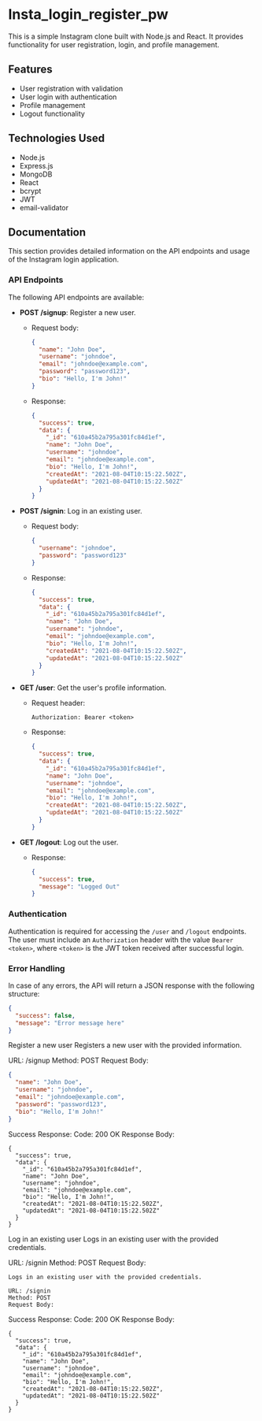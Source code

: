 # Insta_login_register_pw

This is a simple Instagram clone built with Node.js and React. It provides functionality for user registration, login, and profile management.

## Features

- User registration with validation
- User login with authentication
- Profile management
- Logout functionality

## Technologies Used

- Node.js
- Express.js
- MongoDB
- React
- bcrypt
- JWT
- email-validator


## Documentation

This section provides detailed information on the API endpoints and usage of the Instagram login application.

### API Endpoints

The following API endpoints are available:

- **POST /signup**: Register a new user.
  - Request body:
    ```json
    {
      "name": "John Doe",
      "username": "johndoe",
      "email": "johndoe@example.com",
      "password": "password123",
      "bio": "Hello, I'm John!"
    }
    ```
  - Response:
    ```json
    {
      "success": true,
      "data": {
        "_id": "610a45b2a795a301fc84d1ef",
        "name": "John Doe",
        "username": "johndoe",
        "email": "johndoe@example.com",
        "bio": "Hello, I'm John!",
        "createdAt": "2021-08-04T10:15:22.502Z",
        "updatedAt": "2021-08-04T10:15:22.502Z"
      }
    }
    ```

- **POST /signin**: Log in an existing user.
  - Request body:
    ```json
    {
      "username": "johndoe",
      "password": "password123"
    }
    ```
  - Response:
    ```json
    {
      "success": true,
      "data": {
        "_id": "610a45b2a795a301fc84d1ef",
        "name": "John Doe",
        "username": "johndoe",
        "email": "johndoe@example.com",
        "bio": "Hello, I'm John!",
        "createdAt": "2021-08-04T10:15:22.502Z",
        "updatedAt": "2021-08-04T10:15:22.502Z"
      }
    }
    ```

- **GET /user**: Get the user's profile information.
  - Request header:
    ```
    Authorization: Bearer <token>
    ```
  - Response:
    ```json
    {
      "success": true,
      "data": {
        "_id": "610a45b2a795a301fc84d1ef",
        "name": "John Doe",
        "username": "johndoe",
        "email": "johndoe@example.com",
        "bio": "Hello, I'm John!",
        "createdAt": "2021-08-04T10:15:22.502Z",
        "updatedAt": "2021-08-04T10:15:22.502Z"
      }
    }
    ```

- **GET /logout**: Log out the user.
  - Response:
    ```json
    {
      "success": true,
      "message": "Logged Out"
    }
    ```

### Authentication

Authentication is required for accessing the `/user` and `/logout` endpoints. The user must include an `Authorization` header with the value `Bearer <token>`, where `<token>` is the JWT token received after successful login.

### Error Handling

In case of any errors, the API will return a JSON response with the following structure:

```json
{
  "success": false,
  "message": "Error message here"
}

```
Register a new user
Registers a new user with the provided information.

URL: /signup
Method: POST
Request Body:

```json
{
  "name": "John Doe",
  "username": "johndoe",
  "email": "johndoe@example.com",
  "password": "password123",
  "bio": "Hello, I'm John!"
}
```

Success Response:
Code: 200 OK
Response Body:

```
{
  "success": true,
  "data": {
    "_id": "610a45b2a795a301fc84d1ef",
    "name": "John Doe",
    "username": "johndoe",
    "email": "johndoe@example.com",
    "bio": "Hello, I'm John!",
    "createdAt": "2021-08-04T10:15:22.502Z",
    "updatedAt": "2021-08-04T10:15:22.502Z"
  }
}
```

Log in an existing user
Logs in an existing user with the provided credentials.

URL: /signin
Method: POST
Request Body:

```Log in an existing user
Logs in an existing user with the provided credentials.

URL: /signin
Method: POST
Request Body:
```
Success Response:
Code: 200 OK
Response Body:

```
{
  "success": true,
  "data": {
    "_id": "610a45b2a795a301fc84d1ef",
    "name": "John Doe",
    "username": "johndoe",
    "email": "johndoe@example.com",
    "bio": "Hello, I'm John!",
    "createdAt": "2021-08-04T10:15:22.502Z",
    "updatedAt": "2021-08-04T10:15:22.502Z"
  }
}
```



